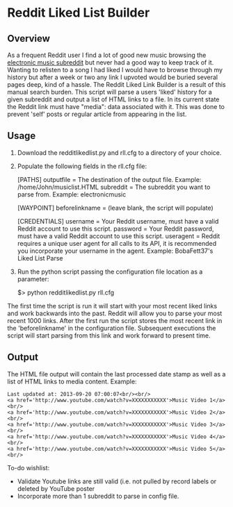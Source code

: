 Reddit Liked List Builder
=========================

Overview
--------
As a frequent Reddit user I find a lot of good new music browsing the [electronic music subreddit](http://www.reddit.com/r/electronicmusic) but never had a good way to keep track of it.  Wanting to relisten to a song I had liked I would have to browse through my history but after a week or two any link I upvoted would be buried several pages deep, kind of a hassle.  The Reddit Liked Link Builder is a result of this manual search burden.  This script will parse a users 'liked' history for a given subreddit and output a list of HTML links to a file.  In its current state the Reddit link must have "media": data associated with it.  This was done to prevent 'self' posts or regular article from appearing in the list.

Usage
-----
1. Download the redditlikedlist.py and rll.cfg to a directory of your choice.
2. Populate the following fields in the rll.cfg file:
    
    [PATHS]
    outputfile = The destination of the output file.  Example: /home/John/musiclist.HTML
    subreddit = The subreddit you want to parse from.  Example: electronicmusic

    [WAYPOINT]
    beforelinkname = (leave blank, the script will populate)

    [CREDENTIALS]
    username = Your Reddit username, must have a valid Reddit account to use this script.
    password = Your Reddit password, must have a valid Reddit account to use this script.
    useragent = Reddit requires a unique user agent for all calls to its API, it is recommended you incorporate your username in the agent.  Example: BobaFett37's Liked List Parse

3. Run the python script passing the configuration file location as a parameter:

    $> python redditlikedlist.py rll.cfg

The first time the script is run it will start with your most recent liked links and work backwards into the past.  Reddit will allow you to parse your most recent 1000 links.  After the first run the script stores the most recent link in the 'beforelinkname' in the configuration file.  Subsequent executions the script will start parsing from this link and work forward to present time.

Output
------

The HTML file output will contain the last processed date stamp as well as a list of HTML links to media content.  Example:


    Last updated at: 2013-09-20 07:00:07<br/><br/>
    <a href='http://www.youtube.com/watch?v=XXXXXXXXXXX'>Music Video 1</a><br/>
    <a href='http://www.youtube.com/watch?v=XXXXXXXXXXX'>Music Video 2</a><br/>
    <a href='http://www.youtube.com/watch?v=XXXXXXXXXXX'>Music Video 3</a><br/>
    <a href='http://www.youtube.com/watch?v=XXXXXXXXXXX'>Music Video 4</a><br/>
    <a href='http://www.youtube.com/watch?v=XXXXXXXXXXX'>Music Video 5</a><br/>

To-do wishlist:
- Validate Youtube links are still valid (i.e. not pulled by record labels or deleted by YouTube poster
- Incorporate more than 1 subreddit to parse in config file.
